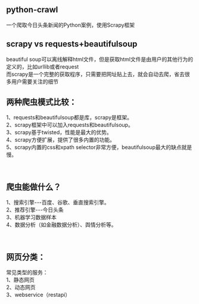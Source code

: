 ## python-crawl


一个爬取今日头条新闻的Python案例，使用Scrapy框架


## scrapy vs requests+beautifulsoup

beautiful soup可以离线解释html文件，但是获取html文件是由用户的其他行为的定义的，比如urllib或者request<br/>
而scrapy是一个完整的获取程序，只需要把网址贴上去，就会自动去爬，省去很多用户需要关注的细节


## 两种爬虫模式比较：
1、requests和beautifulsoup都是库，scrapy是框架。<br/>
2、scrapy框架中可以加入requests和beautifulsoup。<br/>
3、scrapy基于twisted，性能是最大的优势。<br/>
4、scrapy方便扩展，提供了很多内置的功能。<br/>
5、scrapy内置的css和xpath selector非常方便，beautifulsoup最大的缺点就是慢。

<br/>

## 爬虫能做什么？<br/>
1、搜索引擎---百度、谷歌、垂直搜索引擎。<br/>
2、推荐引擎---今日头条<br/>
3、机器学习数据样本<br/>
4、数据分析（如金融数据分析）、舆情分析等。

<br/>

## 网页分类：<br/>
常见类型的服务：<br/>
1、静态网页<br/>
2、动态网页<br/>
3、webservice（restapi）
